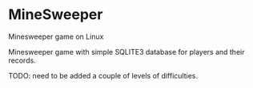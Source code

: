 # MineSweeper
Minesweeper game on Linux

Minesweeper game with simple SQLITE3 database for players and their records.

TODO: need to be added a couple of levels of difficulties.
